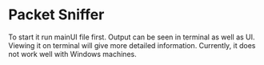 # Packet Sniffer

To start it run mainUI file first. Output can be seen in terminal as well as UI. Viewing it on terminal will give more detailed information.
Currently, it does not work well with Windows machines.
